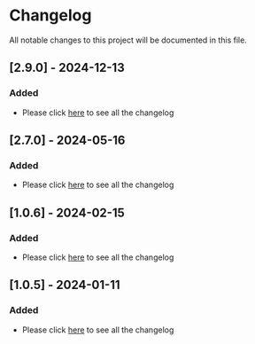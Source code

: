 # Changelog

All notable changes to this project will be documented in this file.
## [2.9.0] - 2024-12-13

### Added

- Please click [here](https://github.com/lsretailomni/lsmag-two/blob/2.9.0/CHANGELOG.md#290---2024-12-13)  to see all the changelog

## [2.7.0] - 2024-05-16

### Added

- Please click [here](https://github.com/lsretailomni/lsmag-two/blob/2.7.0/CHANGELOG.md#270---2024-05-16)  to see all the changelog

## [1.0.6] - 2024-02-15

### Added

- Please click [here](https://github.com/lsretailomni/lsmag-two/blob/2.6.0/CHANGELOG.md#260---2024-02-15)  to see all the changelog

## [1.0.5] - 2024-01-11

### Added

- Please click [here](https://github.com/lsretailomni/lsmag-two/blob/master/CHANGELOG.md#250---2024-01-11)  to see all the changelog
